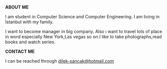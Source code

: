 **ABOUT ME**

I am student in Computer Science and Computer Engineering. I am living in İstanbul with my family.

I want to become manager in big company. Also ı want to travel lots of place in word especially New York,Las vegas so on.I like to take photographs,read books and watch series.


**CONTACT ME**

I can be reached through dilek-sancak@hotmail.com